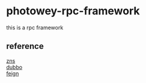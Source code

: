 # photowey-rpc-framework

this is a rpc framework

## reference
[zns](https://github.com/buildupchao/zns)  
[dubbo](https://github.com/apache/dubbo)  
[feign](https://github.com/spring-cloud/spring-cloud-openfeign)  
